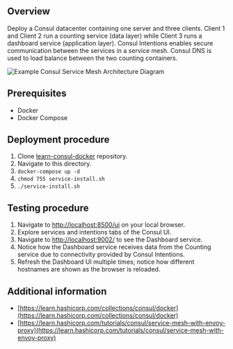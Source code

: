 ## Overview

Deploy a Consul datacenter containing one server and three clients. 
Client 1 and Client 2 run a counting service (data layer) while Client 3 runs a dashboard service (application layer).
Consul Intentions enables secure communication between the services in a service mesh.
Consul DNS is used to load balance between the two counting containers.

![Example Consul Service Mesh Architecture Diagram](https://learn.hashicorp.com/img/consul/connect-getting-started/consul_connect_demo_service_flow.png)

## Prerequisites

- Docker
- Docker Compose

## Deployment procedure

1. Clone [learn-consul-docker](https://github.com/hashicorp/learn-consul-docker) repository.
2. Navigate to this directory.
3. `docker-compose up -d`
4. `chmod 755 service-install.sh`
5. `./service-install.sh`

## Testing procedure

1. Navigate to [http://localhost:8500/ui](http://localhost:8500/ui/) on your local browser.
2. Explore services and intentions tabs of the Consul UI.
3. Navigate to [http://localhost:9002/](http://localhost:9002/) to see the Dashboard service.
4. Notice how the Dashboard service receives data from the Counting service due to connectivity provided by Consul Intentions.
5. Refresh the Dashboard UI multiple times; notice how different hostnames are shown as the browser is reloaded.

## Additional information

- [https://learn.hashicorp.com/collections/consul/docker](https://learn.hashicorp.com/collections/consul/docker)
- [https://learn.hashicorp.com/tutorials/consul/service-mesh-with-envoy-proxy](https://learn.hashicorp.com/tutorials/consul/service-mesh-with-envoy-proxy)